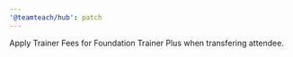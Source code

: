 ```yaml
---
'@teamteach/hub': patch
---
```


Apply Trainer Fees for Foundation Trainer Plus when transfering attendee.
